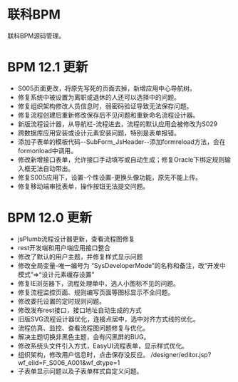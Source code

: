 # 联科BPM
联科BPM源码管理。

# BPM 12.1 更新
* S005页面更改，将原先写死的页面去掉，新增应用中心导航树。
* 修复系统中被设置为离职或退休的人还可以选择中的问题。
* 修复组织架构修改人员信息时，弱密码验证导致无法保存问题。
* 修复流程创建后重新修改保存后不见问题和重新命名流程设计器。
* 新版流程设计器，从导航栏-流程进去，流程的默认应用会被修改为S029
* 跨数据库应用安装或设计元素安装问题，特别是表单报错。
* 添加子表单的模板代码--SubForm_JsHeader--添加formreload方法，会在formonload中调用。
* 修改新增接口表单，允许接口手动填写或自动生成；修复Oracle下绑定规则输入框无法自动带出。
* 修复S005应用下，设置-个性设置-更换头像功能，原先不能上传。
* 修复移动端审批表单，操作按钮无法提交问题。




# BPM 12.0 更新
* jsPlumb流程设计器更新，查看流程图修复
* rest开发端和用户端应用接口整合
* 修改了默认的用户主题，并修复样式显示问题
* 修改全局变量-唯一编号为 “SysDeveloperMode”的名称和备注，改“开发中模式”=>“设计元素缓存设置”
* 修复IE浏览器下，流程处理单中，选人小图标不见的问题。
* 修复流程监控页面、规则编写页面等图标显示不全问题。
* 修改委托设置的定时规则问题。
* 修改发布rest接口，接口地址自动生成的方式
* 旧版SVG流程设计器优化，连接点居中，选中对齐方式线的优化。
* 流程仿真、监控、查看流程图问题修复与优化。
* 解决主题切换非黑色主题，会有闪黑屏的BUG。
* 修改系统头文件引入方式，EasyUI流程表单，显示样式优化。
* 组织架构，修改用户信息时，点击保存没反应。  /designer/editor.jsp?wf_elid=F_S006_A001&wf_dtype=1
* 子表单显示问题以及子表单样式自定义问题。